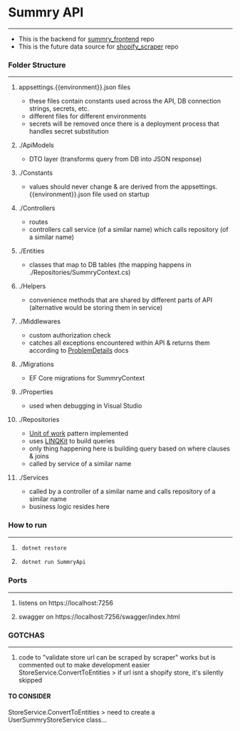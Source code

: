 # Summry API
---

- This is the backend for [summry_frontend](https://github.com/Anto-Gary/summry_frontend) repo
- This is the future data source for [shopify_scraper](https://github.com/Anto-Gary/shopify_scraper) repo

### Folder Structure 
---
1. appsettings.{{environment}}.json files
    * these files contain constants used across the API, DB connection strings, secrets, etc.
    * different files for different environments
    * secrets will be removed once there is a deployment process that handles secret substitution


2. ./ApiModels 
    - DTO layer (transforms query from DB into JSON response)


3. ./Constants
    - values should never change & are derived from the appsettings.{{environment}}.json file used on startup


4. ./Controllers 
    - routes
    - controllers call service (of a similar name) which calls repository (of a similar name)


5. ./Entities
    - classes that map to DB tables (the mapping happens in ./Repositories/SummryContext.cs)


6. ./Helpers
    - convenience methods that are shared by different parts of API (alternative would be storing them in service)


7. ./Middlewares
    - custom authorization check
    - catches all exceptions encountered within API & returns them according to [ProblemDetails](https://learn.microsoft.com/en-us/dotnet/api/microsoft.aspnetcore.mvc.problemdetails?view=aspnetcore-7.0) docs


8. ./Migrations 
    - EF Core migrations for SummryContext

9. ./Properties 
    - used when debugging in Visual Studio

10. ./Repositories
    - [Unit of work](https://dev.to/moe23/step-by-step-repository-pattern-and-unit-of-work-with-asp-net-core-5-3l92) pattern implemented
    - uses [LINQKit](https://github.com/scottksmith95/LINQKit) to build queries 
    - only thing happening here is building query based on where clauses & joins
    - called by service of a similar name

11. ./Services
    - called by a controller of a similar name and calls repository of a similar name
    - business logic resides here
    


### How to run 
---

1. ```cs
    dotnet restore
   ```

2. ```cs
    dotnet run SummryApi 
   ```



### Ports 
---

1. listens on https://localhost:7256

2. swagger on https://localhost:7256/swagger/index.html






### GOTCHAS
---
1. code to "validate store url can be scraped by scraper" works but is commented out to make development easier
    StoreService.ConvertToEntities
        > if url isnt a shopify store, it's silently skipped


#### TO CONSIDER
StoreService.ConvertToEntities
    > need to create a UserSummryStoreService class...